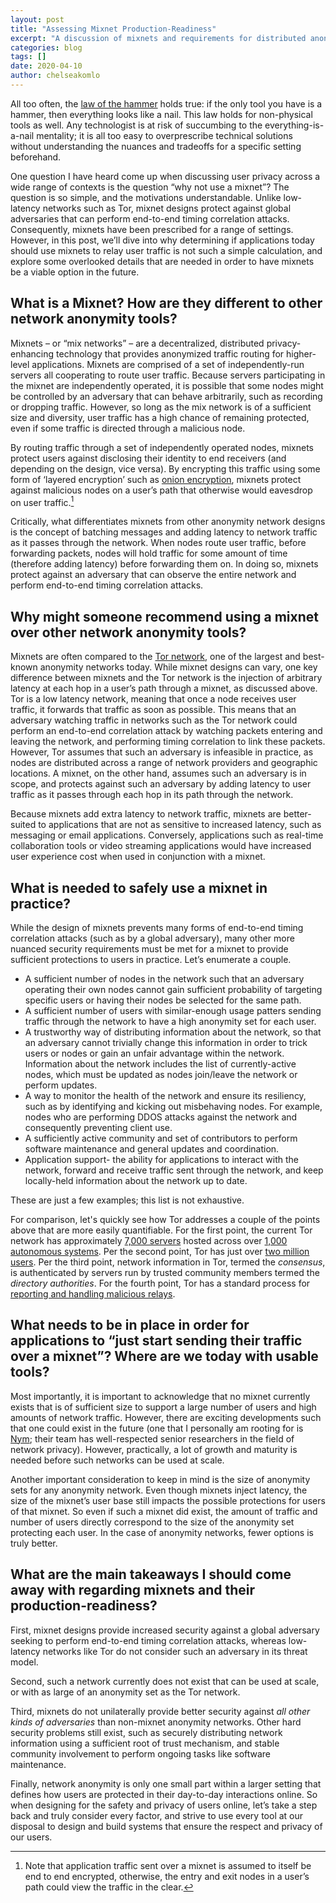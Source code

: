 ```yaml
---
layout: post
title: "Assessing Mixnet Production-Readiness"
excerpt: "A discussion of mixnets and requirements for distributed anonymity networks in practice."
categories: blog
tags: []
date: 2020-04-10
author: chelseakomlo
---
```


All too often, the [law of the hammer][law-hammer] holds true:  if the only tool you have is a hammer, then everything looks like a nail. This law holds for non-physical tools as well. Any technologist is at risk of succumbing to the everything-is-a-nail mentality; it is all too easy to overprescribe technical solutions without understanding the nuances and tradeoffs for a specific setting beforehand.

One question I have heard come up when discussing user privacy across a wide range of contexts is the question “why not use a mixnet”? The question is so simple, and the motivations understandable. Unlike low-latency networks such as Tor, mixnet designs protect against global adversaries that can perform end-to-end timing correlation attacks. Consequently, mixnets have been prescribed for a range of settings.  However, in this post, we’ll dive into why determining if applications today should use mixnets to relay user traffic is not such a simple calculation, and explore some overlooked details that are needed in order to have mixnets be a viable option in the future.

## What is a Mixnet? How are they different to other network anonymity tools?

Mixnets – or “mix networks” – are a decentralized, distributed privacy-enhancing technology that provides anonymized traffic routing for higher-level applications. Mixnets are comprised of a set of independently-run servers all cooperating to route user traffic. Because servers participating in the mixnet are independently operated, it is possible that some nodes might be controlled by an adversary that can behave arbitrarily, such as recording or dropping traffic. However, so long as the mix network is of a sufficient size and diversity, user traffic has a high chance of remaining protected, even if some traffic is directed through a malicious node.

By routing traffic through a set of independently operated nodes, mixnets protect users against disclosing their identity to end receivers (and depending on the design, vice versa). By encrypting this traffic using some form of ‘layered encryption’ such as [onion encryption][onion-encryption], mixnets protect against malicious nodes on a user’s path that otherwise would eavesdrop on user traffic.[^1]

Critically, what differentiates mixnets from other anonymity network designs is the concept of batching messages and adding latency to network traffic as it passes through the network. When nodes route user traffic, before forwarding packets, nodes will hold traffic for some amount of time (therefore adding latency) before forwarding them on. In doing so, mixnets protect against an adversary that can observe the entire network and perform end-to-end timing correlation attacks.


## Why might someone recommend using a mixnet over other network anonymity tools?

Mixnets are often compared to the [Tor network][tor-network], one of the largest and best-known anonymity networks today. While mixnet designs can vary, one key difference between mixnets and the Tor network is the injection of arbitrary latency at each hop in a user’s path through a mixnet, as discussed above. Tor is a low latency network, meaning that once a node receives user traffic, it forwards that traffic as soon as possible. This means that an adversary watching traffic in networks such as the Tor network could perform an end-to-end correlation attack by watching packets entering and leaving the network, and performing timing correlation to link these packets. However, Tor assumes that such an adversary is infeasible in practice, as nodes are distributed across a range of network providers and geographic locations. A mixnet, on the other hand, assumes such an adversary is in scope, and protects against such an adversary by adding latency to user traffic as it passes through each hop in its path through the network.

Because mixnets add extra latency to network traffic, mixnets are better-suited to applications that are not as sensitive to increased latency, such as messaging or email applications. Conversely, applications such as real-time collaboration tools or video streaming applications would have increased user experience cost when used in conjunction with a mixnet.

## What is needed to safely use a mixnet in practice?

While the design of mixnets prevents many forms of end-to-end timing correlation attacks (such as by a global adversary), many other more nuanced security requirements must be met for a mixnet to provide sufficient protections to users in practice. Let’s enumerate a couple.

- A sufficient number of nodes in the network such that an adversary operating their own nodes cannot gain sufficient probability of targeting specific users or having their nodes be selected for the same path.
- A sufficient number of users with similar-enough usage patters sending traffic through the network to have a high anonymity set for each user.
- A trustworthy way of distributing information about the network, so that an adversary cannot trivially change this information in order to trick users or nodes or gain an unfair advantage within the network. Information about the network includes the list of currently-active nodes, which must be updated as nodes join/leave the network or perform updates.
- A way to monitor the health of the network and ensure its resiliency, such as by identifying and kicking out misbehaving nodes. For example, nodes who are performing DDOS attacks against the network and consequently preventing client use.
- A sufficiently active community and set of contributors to perform software maintenance and general updates and coordination.
- Application support- the ability for applications to interact with the network, forward and receive traffic sent through the network, and keep locally-held information about the network up to date.

These are just a few examples; this list is not exhaustive.

For comparison, let's quickly see how Tor addresses a couple of the points above that are more easily quantifiable. For the first point, the current Tor network has approximately [7,000 servers][tor-servers] hosted across over [1,000 autonomous systems][tor-network-diversity]. Per the second point, Tor has just over [two million users][tor-clients]. Per the third point, network information in Tor, termed the *consensus*, is authenticated by servers run by trusted community members termed the *directory authorities*. For the fourth point, Tor has a standard process for [reporting and handling malicious relays][bad-relays].

## What needs to be in place in order for applications to “just start sending their traffic over a mixnet”? Where are we today with usable tools?

Most importantly, it is important to acknowledge that no mixnet currently exists that is of sufficient size to support a large number of users and high amounts of network traffic. However, there are exciting developments such that one could exist in the future (one that I personally am rooting for is [Nym][nym]; their team has well-respected senior researchers in the field of network privacy). However, practically, a lot of growth and maturity is needed before such networks can be used at scale.

Another important consideration to keep in mind is the size of anonymity sets for any anonymity network. Even though mixnets inject latency, the size of the mixnet’s user base still impacts the possible protections for users of that mixnet. So even if such a mixnet did exist, the amount of traffic and number of users directly correspond to the size of the anonymity set protecting each user. In the case of anonymity networks, fewer options is truly better.

## What are the main takeaways I should come away with regarding mixnets and their production-readiness?

First, mixnet designs provide increased security against a global adversary seeking to perform end-to-end timing correlation attacks, whereas low-latency networks like Tor do not consider such an adversary in its threat model.

Second, such a network currently does not exist that can be used at scale, or with as large of an anonymity set as the Tor network.

Third, mixnets do not unilaterally provide better security against *all other kinds of adversaries* than non-mixnet anonymity networks. Other hard security problems still exist, such as securely distributing network information using a sufficient root of trust mechanism, and stable community involvement to perform ongoing tasks like software maintenance.

Finally, network anonymity is only one small part within a larger setting that defines how users are protected in their day-to-day interactions online. So when designing for the safety and privacy of users online, let’s take a step back and truly consider every factor, and strive to use every tool at our disposal to design and build systems that ensure the respect and privacy of our users.

[^1]: Note that application traffic sent over a mixnet is assumed to itself be end to end encrypted, otherwise, the entry and exit nodes in a user’s path could view the traffic in the clear.

[law-hammer]: https://en.wikipedia.org/wiki/Law_of_the_instrument
[onion-encryption]: https://en.wikipedia.org/wiki/Onion_routing
[tor-network]: https://www.torproject.org/
[nym]: https://nymtech.net/
[tor-servers]: https://metrics.torproject.org/networksize.html
[tor-clients]: https://metrics.torproject.org/userstats-relay-country.html
[tor-network-diversity]: https://metrics.torproject.org/bubbles.html#as
[bad-relays]: https://blog.torproject.org/how-report-bad-relays



